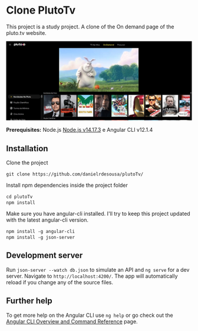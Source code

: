 # Clone PlutoTv

This project is a study project. A clone of the On demand page of the pluto.tv website.

![preview](preview.jpg)

**Prerequisites:** Node.js [Node.js v14.17.3](https://nodejs.org/) e Angular CLI v12.1.4

## Installation

Clone the project
```
git clone https://github.com/danielrdesousa/plutoTv/
```
Install npm dependencies inside the project folder
```
cd plutoTv
npm install
```
Make sure you have angular-cli installed. I'll try to keep this project updated with the latest angular-cli version.
```
npm install -g angular-cli
npm install -g json-server
```

## Development server

Run `json-server --watch db.json` to simulate an API and `ng serve` for a dev server. Navigate to `http://localhost:4200/`. The app will automatically reload if you change any of the source files.


## Further help

To get more help on the Angular CLI use `ng help` or go check out the [Angular CLI Overview and Command Reference](https://angular.io/cli) page.


